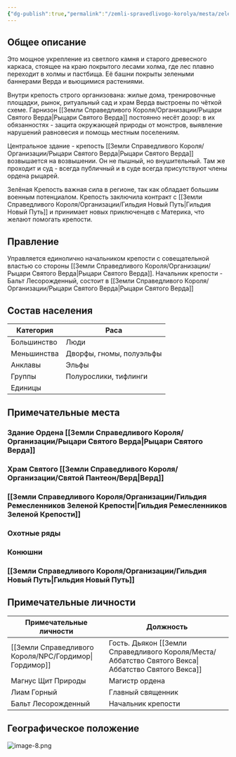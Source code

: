 ```yaml
---
{"dg-publish":true,"permalink":"/zemli-spravedlivogo-korolya/mesta/zelenaya-krepost/"}
---
```


## Общее описание
Это мощное укрепление из светлого камня и старого древесного каркаса, стоящее на краю покрытого лесами холма, где лес плавно переходит в холмы и пастбища. Её башни покрыты зелеными баннерами Верда и вьющимися растениями.

Внутри крепость строго организована: жилые дома, тренировочные площадки, рынок, ритуальный сад и храм Верда выстроены по чёткой схеме. Гарнизон [[Земли Справедливого Короля/Организации/Рыцари Святого Верда\|Рыцари Святого Верда]] постоянно несёт дозор: в их обязанностях - защита окружающей природы от монстров, выявление нарушений равновесия и помощь местным поселениям.

Центральное здание - крепость [[Земли Справедливого Короля/Организации/Рыцари Святого Верда\|Рыцари Святого Верда]] возвышается на возвышении. Он не пышный, но внушительный. Там же проходит и суд - всегда публичный и в суде всегда присутствуют члены ордена рыцарей.

Зелёная Крепость важная сила в регионе, так как обладает большим военным потенциалом. Крепость заключила контракт с [[Земли Справедливого Короля/Организации/Гильдия Новый Путь\|Гильдия Новый Путь]] и принимает новых приключенцев с Материка, что желают помогать крепости.


## Правление

Управляется единолично начальником крепости с совещательной властью со стороны [[Земли Справедливого Короля/Организации/Рыцари Святого Верда\|Рыцари Святого Верда]]. Начальник крепости - Бальт Лесорожденный, состоит в [[Земли Справедливого Короля/Организации/Рыцари Святого Верда\|Рыцари Святого Верда]]

## Состав населения

| Категория   | Раса                     |
| ----------- | ------------------------ |
| Большинство | Люди                     |
| Меньшинства | Дворфы, гномы, полуэльфы |
| Анклавы     | Эльфы                    |
| Группы      | Полурослики, тифлинги    |
| Единицы     |                          |


## Примечательные места

### Здание Ордена [[Земли Справедливого Короля/Организации/Рыцари Святого Верда\|Рыцари Святого Верда]]

### Храм Святого [[Земли Справедливого Короля/Организации/Святой Пантеон/Верд\|Верд]]

### [[Земли Справедливого Короля/Организации/Гильдия Ремесленников Зеленой Крепости\|Гильдия Ремесленников Зеленой Крепости]]

### Охотные ряды

### Конюшни

### [[Земли Справедливого Короля/Организации/Гильдия Новый Путь\|Гильдия Новый Путь]]


## Примечательные личности

| Примечательные личности | Должность                                 |
| ----------------------- | ----------------------------------------- |
| [[Земли Справедливого Короля/NPC/Гордимор\|Гордимор]]            | Гость. Дьякон [[Земли Справедливого Короля/Места/Аббатство Святого Векса\|Аббатство Святого Векса]] |
| Магнус Щит Природы      | Магистр ордена                            |
| Лиам Горный             | Главный священник                         |
| Бальт Лесорожденный     | Начальник крепости                        |

## Географическое положение
![image-8.png](/img/user/%D0%9F%D0%BD%D0%B3%20%D1%82%D1%80%D0%B5%D1%88/image-8.png)